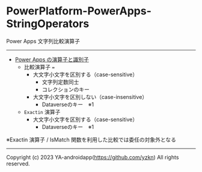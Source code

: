 # PowerPlatform-PowerApps-StringOperators

Power Apps 文字列比較演算子

---

- [Power Apps の演算子と識別子](https://learn.microsoft.com/ja-jp/power-platform/power-fx/reference/operators)
  - 比較演算子 `=`
    - 大文字小文字を区別する（case-sensitive）
      - 文字列定数同士
      - コレクションのキー
    - 大文字小文字を区別しない（case-insensitive）
      - Dataverseのキー　※1
  - `Exactin` 演算子
    - 大文字小文字を区別する（case-sensitive）
      - Dataverseのキー　※1

※Exactin 演算子 / IsMatch 関数を利用した比較では委任の対象外となる

---

Copyright (c) 2023 YA-androidapp(https://github.com/yzkn) All rights reserved.
